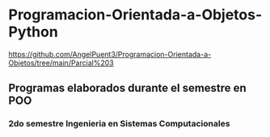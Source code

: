 # Programacion-Orientada-a-Objetos-Python
https://github.com/AngelPuent3/Programacion-Orientada-a-Objetos/tree/main/Parcial%203

## Programas elaborados durante el semestre en POO
### 2do semestre Ingenieria en Sistemas Computacionales

